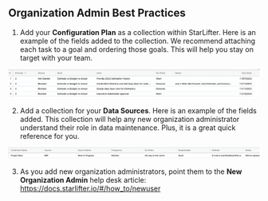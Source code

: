 ## Organization Admin Best Practices

1.  Add your **Configuration Plan** as a collection within StarLifter.  Here is an example of the fields added to the collection.  We recommend attaching each task to a goal and ordering those goals.  This will help you stay on target with your team.

<img src="../assets/org.png"  style="width:900px" class="border"></img>

2.  Add a collection for your **Data Sources**.  Here is an example of the fields added.  This collection will help any new organization administrator understand their role in data maintenance.  Plus, it is a great quick reference for you.

<img src="../assets/org1.png"  style="width:900px" class="border"></img>

3.  As you add new organization administrators, point them to the **New Organization Admin** help desk article: https://docs.starlifter.io/#/how_to/newuser
